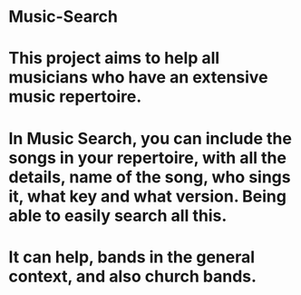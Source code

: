 # Music-Search

# This project aims to help all musicians who have an extensive music repertoire.

# In Music Search, you can include the songs in your repertoire, with all the details, name of the song, who sings it, what key and what version. Being able to easily search all this.

# It can help, bands in the general context, and also church bands.
